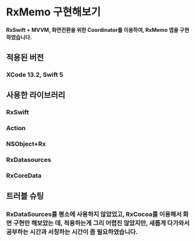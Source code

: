 RxMemo 구현해보기
=============
#### RxSwift + MVVM, 화면전환을 위한 Coordinator를 이용하여, RxMemo 앱을 구현하였습니다.
   
## 적용된 버전
### XCode 13.2, Swift 5
   
## 사용한 라이브러리
### RxSwift
### Action
### NSObject+Rx
### RxDatasources
### RxCoreData

## 트러블 슈팅
### RxDataSources를 평소에 사용하지 않았었고, RxCocoa를 이용해서 화면 구현만 해보았는 데, 적용하는게 그리 어렵진 않았지만, 새롭게 다가와서 공부하는 시간과 서칭하는 시간이 좀 필요하였습니다.



